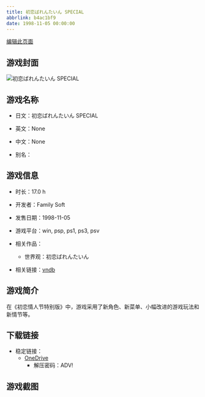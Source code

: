 ```yaml
---
title: 初恋ばれんたいん SPECIAL
abbrlink: b4ac1bf9
date: 1998-11-05 00:00:00
---
```

[编辑此页面](https://github.com/ACG-3/ADV3-source/blob/main/source/_posts/games/%E5%88%9D%E6%81%8B%E3%81%B0%E3%82%8C%E3%82%93%E3%81%9F%E3%81%84%E3%82%93%20SPECIAL.md)

## 游戏封面

![初恋ばれんたいん SPECIAL](https://pan.timero.xyz/onedrive/img_lib_001/%E5%88%9D%E6%81%8B%E3%81%B0%E3%82%8C%E3%82%93%E3%81%9F%E3%81%84%E3%82%93%20SPECIAL_cover.avif)


## 游戏名称

- 日文：初恋ばれんたいん SPECIAL
- 英文：None
- 中文：None

- 别名：


## 游戏信息

- 时长：17.0 h
- 开发者：Family Soft
- 发售日期：1998-11-05
- 游戏平台：win, psp, ps1, ps3, psv
- 相关作品：
   - 世界观：初恋ばれんたいん

- 相关链接：[vndb](https://vndb.org/v20951)


## 游戏简介

在《初恋情人节特别版》中，游戏采用了新角色、新菜单、小幅改进的游戏玩法和新情节等。




## 下载链接

- 稳定链接：
    - [OneDrive](https://pan.timero.xyz/onedrive/adv_lib_001/%E5%88%9D%E6%81%8B%E3%81%B0%E3%82%8C%E3%82%93%E3%81%9F%E3%81%84%E3%82%93%20SPECIAL)
        - 解压密码：ADV!



## 游戏截图


